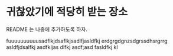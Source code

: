# 귀찮았기에 적당히 받는 장소

README 는 나중에 추가하도록 하자.

fuuuuuuuuuusadflkjdsaflkjsadlfjasldfkj
erdgrgdgnzsdgrssdhsrgrrg
asldfjdsalfkj
asdfkljas dlfkj asdf;asd
fasldfkj kl
